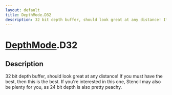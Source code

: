 ```yaml
---
layout: default
title: DepthMode.D32
description: 32 bit depth buffer, should look great at any distance! If you must have the best, then this is the best. If you're interested in this one, Stencil may also be plenty for you, as 24 bit depth is also pretty peachy.
---
```

# [DepthMode]({{site.url}}/Pages/Reference/DepthMode.html).D32

## Description
32 bit depth buffer, should look great at any distance!
If you must have the best, then this is the best. If you're
interested in this one, Stencil may also be plenty for you, as 24
bit depth is also pretty peachy.

